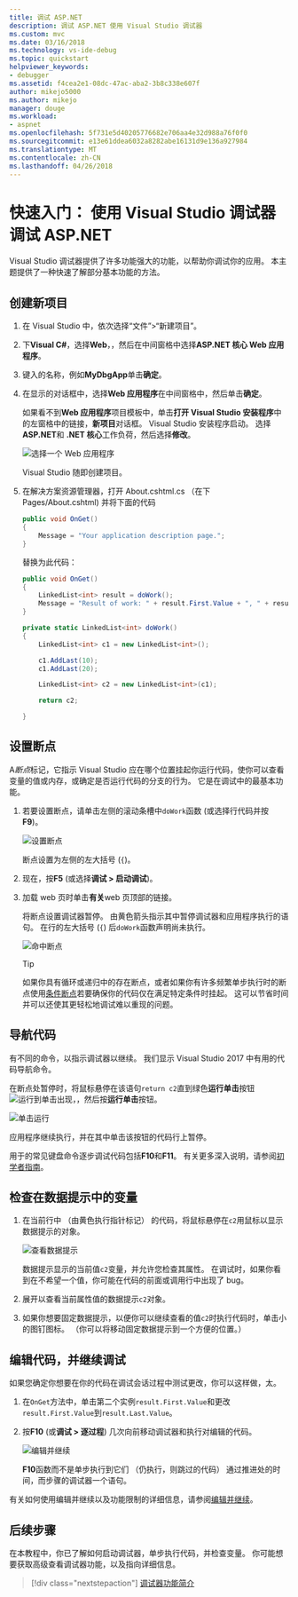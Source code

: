 ```yaml
---
title: 调试 ASP.NET
description: 调试 ASP.NET 使用 Visual Studio 调试器
ms.custom: mvc
ms.date: 03/16/2018
ms.technology: vs-ide-debug
ms.topic: quickstart
helpviewer_keywords:
- debugger
ms.assetid: f4cea2e1-08dc-47ac-aba2-3b8c338e607f
author: mikejo5000
ms.author: mikejo
manager: douge
ms.workload:
- aspnet
ms.openlocfilehash: 5f731e5d40205776682e706aa4e32d988a76f0f0
ms.sourcegitcommit: e13e61ddea6032a8282abe16131d9e136a927984
ms.translationtype: MT
ms.contentlocale: zh-CN
ms.lasthandoff: 04/26/2018
---
```

# <a name="quickstart-debug-aspnet-with-the-visual-studio-debugger"></a>快速入门： 使用 Visual Studio 调试器调试 ASP.NET

Visual Studio 调试器提供了许多功能强大的功能，以帮助你调试你的应用。 本主题提供了一种快速了解部分基本功能的方法。

## <a name="create-a-new-project"></a>创建新项目 

1. 在 Visual Studio 中，依次选择“文件”>“新建项目”。

1. 下**Visual C#**，选择**Web**，，然后在中间窗格中选择**ASP.NET 核心 Web 应用程序**。

1. 键入的名称，例如**MyDbgApp**单击**确定**。

1. 在显示的对话框中，选择**Web 应用程序**在中间窗格中，然后单击**确定**。

     如果看不到**Web 应用程序**项目模板中，单击**打开 Visual Studio 安装程序**中的左窗格中的链接，**新项目**对话框。 Visual Studio 安装程序启动。 选择**ASP.NET**和 **.NET 核心**工作负荷，然后选择**修改**。

    ![选择一个 Web 应用程序](../debugger/media/dbg-qs-aspnet-choose-web-app.png)

    Visual Studio 随即创建项目。

1. 在解决方案资源管理器，打开 About.cshtml.cs （在下 Pages/About.cshtml) 并将下面的代码

    ```c#
    public void OnGet()
    {
        Message = "Your application description page.";
    }
    ```

    替换为此代码：

    ```c#
    public void OnGet()
    {
        LinkedList<int> result = doWork();
        Message = "Result of work: " + result.First.Value + ", " + result.First.Value;
    }

    private static LinkedList<int> doWork()
    {
        LinkedList<int> c1 = new LinkedList<int>();

        c1.AddLast(10);
        c1.AddLast(20);

        LinkedList<int> c2 = new LinkedList<int>(c1);

        return c2;

    }
    ```

## <a name="set-a-breakpoint"></a>设置断点

A*断点*标记，它指示 Visual Studio 应在哪个位置挂起你运行代码，使你可以查看变量的值或内存，或确定是否运行代码的分支的行为。 它是在调试中的最基本功能。

1. 若要设置断点，请单击左侧的滚动条槽中`doWork`函数 (或选择行代码并按**F9**)。

    ![设置断点](../debugger/media/dbg-qs-set-breakpoint-aspnet.png)

    断点设置为左侧的左大括号 (`{`)。

1. 现在，按**F5** (或选择**调试 > 启动调试**)。

1. 加载 web 页时单击**有关**web 页顶部的链接。

    将断点设置调试器暂停。 由黄色箭头指示其中暂停调试器和应用程序执行的语句。 在行的左大括号 (`{`) 后`doWork`函数声明尚未执行。

    ![命中断点](../debugger/media/dbg-qs-hit-breakpoint-aspnet.png)

    > [!TIP]
    > 如果你具有循环或递归中的存在断点，或者如果你有许多频繁单步执行时的断点使用[条件断点](../debugger/using-breakpoints.md#BKMK_Specify_a_breakpoint_condition_using_a_code_expression)若要确保你的代码仅在满足特定条件时挂起。 这可以节省时间并可以还使其更轻松地调试难以重现的问题。

## <a name="navigate-code"></a>导航代码

有不同的命令，以指示调试器以继续。 我们显示 Visual Studio 2017 中有用的代码导航命令。

在断点处暂停时，将鼠标悬停在该语句`return c2`直到绿色**运行单击**按钮![运行到单击](../debugger/media/dbg-tour-run-to-click.png)出现，，然后按**运行单击**按钮。

![单击运行](../debugger/media/dbg-qs-run-to-click-aspnet.png)

应用程序继续执行，并在其中单击该按钮的代码行上暂停。

用于的常见键盘命令逐步调试代码包括**F10**和**F11**。 有关更多深入说明，请参阅[初学者指南](../debugger/getting-started-with-the-debugger.md)。

## <a name="inspect-variables-in-a-datatip"></a>检查在数据提示中的变量

1. 在当前行中 （由黄色执行指针标记） 的代码，将鼠标悬停在`c2`用鼠标以显示数据提示的对象。

    ![查看数据提示](../debugger/media/dbg-qs-data-tip-aspnet.png)

    数据提示显示的当前值`c2`变量，并允许您检查其属性。 在调试时，如果你看到在不希望一个值，你可能在代码的前面或调用行中出现了 bug。 

2. 展开以查看当前属性值的数据提示`c2`对象。

3. 如果你想要固定数据提示，以便你可以继续查看的值`c2`时执行代码时，单击小的图钉图标。 （你可以将移动固定数据提示到一个方便的位置。）

## <a name="edit-code-and-continue-debugging"></a>编辑代码，并继续调试

如果您确定你想要在你的代码在调试会话过程中测试更改，你可以这样做，太。

1. 在`OnGet`方法中，单击第二个实例`result.First.Value`和更改`result.First.Value`到`result.Last.Value`。

1. 按**F10** (或**调试 > 逐过程**) 几次向前移动调试器和执行对编辑的代码。

    ![编辑并继续](../debugger/media/dbg-qs-edit-and-continue-aspnet.png "编辑并继续")

    **F10**函数而不是单步执行到它们 （仍执行，则跳过的代码） 通过推进处的时间，而步骤的调试器一个语句。

有关如何使用编辑并继续以及功能限制的详细信息，请参阅[编辑并继续](../debugger/edit-and-continue.md)。

## <a name="next-steps"></a>后续步骤

在本教程中，你已了解如何启动调试器，单步执行代码，并检查变量。 你可能想要获取高级查看调试器功能，以及指向详细信息。

> [!div class="nextstepaction"]
> [调试器功能简介](../debugger/debugger-feature-tour.md)
